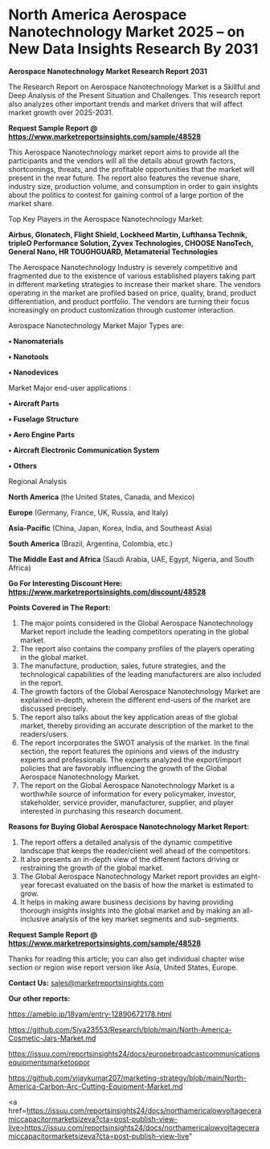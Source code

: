 # North America Aerospace Nanotechnology Market 2025 – on New Data Insights Research By 2031

<strong>Aerospace Nanotechnology Market Research Report 2031</strong>

The Research Report on Aerospace Nanotechnology Market is a Skillful and Deep Analysis of the Present Situation and Challenges. This research report also analyzes other important trends and market drivers that will affect market growth over 2025-2031.

<strong>Request Sample Report @ <a href=https://www.marketreportsinsights.com/sample/48528>https://www.marketreportsinsights.com/sample/48528</a></strong>

This Aerospace Nanotechnology market report aims to provide all the participants and the vendors will all the details about growth factors, shortcomings, threats, and the profitable opportunities that the market will present in the near future. The report also features the revenue share, industry size, production volume, and consumption in order to gain insights about the politics to contest for gaining control of a large portion of the market share.

Top Key Players in the Aerospace Nanotechnology Market:

<strong>Airbus, Glonatech, Flight Shield, Lockheed Martin, Lufthansa Technik, tripleO Performance Solution, Zyvex Technologies, CHOOSE NanoTech, General Nano, HR TOUGHGUARD, Metamaterial Technologies</strong>

The Aerospace Nanotechnology Industry is severely competitive and fragmented due to the existence of various established players taking part in different marketing strategies to increase their market share. The vendors operating in the market are profiled based on price, quality, brand, product differentiation, and product portfolio. The vendors are turning their focus increasingly on product customization through customer interaction.

Aerospace Nanotechnology Market Major Types are:

<strong>•  Nanomaterials

•  Nanotools

•  Nanodevices</strong>

Market Major end-user applications :

<strong>•  Aircraft Parts

•  Fuselage Structure

•  Aero Engine Parts

•  Aircraft Electronic Communication System

•  Others</strong>

Regional Analysis

</u><strong><b>North America</b></strong> (the United States, Canada, and Mexico)

<strong><b>Europe </b></strong>(Germany, France, UK, Russia, and Italy)

<strong><b>Asia-Pacific</b></strong> (China, Japan, Korea, India, and Southeast Asia)

<strong><b>South America</b></strong> (Brazil, Argentina, Colombia, etc.)

<strong><b>The Middle East and Africa</b></strong> (Saudi Arabia, UAE, Egypt, Nigeria, and South Africa)

<strong>Go For Interesting Discount Here: <a href=https://www.marketreportsinsights.com/discount/48528>https://www.marketreportsinsights.com/discount/48528</a></strong>

<strong>Points Covered in The Report:</strong>
<ol>
  <li>The major points considered in the Global Aerospace Nanotechnology Market report include the leading competitors operating in the global market.</li>
  <li>The report also contains the company profiles of the players operating in the global market.</li>
  <li>The manufacture, production, sales, future strategies, and the technological capabilities of the leading manufacturers are also included in the report.</li>
  <li>The growth factors of the Global Aerospace Nanotechnology Market are explained in-depth, wherein the different end-users of the market are discussed precisely.</li>
  <li>The report also talks about the key application areas of the global market, thereby providing an accurate description of the market to the readers/users.</li>
  <li>The report incorporates the SWOT analysis of the market. In the final section, the report features the opinions and views of the industry experts and professionals. The experts analyzed the export/import policies that are favorably influencing the growth of the Global Aerospace Nanotechnology Market.</li>
  <li>The report on the Global Aerospace Nanotechnology Market is a worthwhile source of information for every policymaker, investor, stakeholder, service provider, manufacturer, supplier, and player interested in purchasing this research document.</li>
</ol>
<strong>Reasons for Buying Global Aerospace Nanotechnology Market Report:</strong>

<ol>
  <li>The report offers a detailed analysis of the dynamic competitive landscape that keeps the reader/client well ahead of the competitors.</li>
  <li>It also presents an in-depth view of the different factors driving or restraining the growth of the global market.</li>
  <li>The Global Aerospace Nanotechnology Market report provides an eight-year forecast evaluated on the basis of how the market is estimated to grow.</li>
  <li>It helps in making aware business decisions by having providing thorough insights insights into the global market and by making an all-inclusive analysis of the key market segments and sub-segments.</li>
</ol>
<strong>Request Sample Report @ <a href=https://www.marketreportsinsights.com/sample/48528>https://www.marketreportsinsights.com/sample/48528</a></strong>


Thanks for reading this article; you can also get individual chapter wise section or region wise report version like Asia, United States, Europe.

<strong>Contact Us:</strong>
sales@marketreportsinsights.com

<strong>Our other reports:</strong>

<a href=https://ameblo.jp/18yam/entry-12890672178.html>https://ameblo.jp/18yam/entry-12890672178.html</a>

<a href=https://github.com/Siya23553/Research/blob/main/North-America-Cosmetic-Jars-Market.md>https://github.com/Siya23553/Research/blob/main/North-America-Cosmetic-Jars-Market.md</a>

<a href=https://issuu.com/reportsinsights24/docs/europebroadcastcommunicationsequipmentsmarketoppor>https://issuu.com/reportsinsights24/docs/europebroadcastcommunicationsequipmentsmarketoppor</a>

<a href=https://github.com/vijaykumar207/marketing-strategy/blob/main/North-America-Carbon-Arc-Cutting-Equipment-Market.md>https://github.com/vijaykumar207/marketing-strategy/blob/main/North-America-Carbon-Arc-Cutting-Equipment-Market.md</a>

<a href=https://issuu.com/reportsinsights24/docs/northamericalowvoltageceramiccapacitormarketsizeva?cta=post-publish-view-live>https://issuu.com/reportsinsights24/docs/northamericalowvoltageceramiccapacitormarketsizeva?cta=post-publish-view-live</a>"
